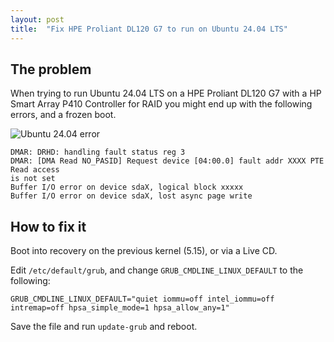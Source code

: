 ```yaml
---
layout: post
title:  "Fix HPE Proliant DL120 G7 to run on Ubuntu 24.04 LTS"
---
```


## The problem
When trying to run Ubuntu 24.04 LTS on a HPE Proliant DL120 G7 with a HP Smart Array P410 Controller for RAID
you might end up with the following errors, and a frozen boot.

![Ubuntu 24.04 error](https://blog.yeet.nu/img/2024-08-08-hpe-proliant-dl120-g7-ubuntu-24-04-fix/img-1.png)

```
DMAR: DRHD: handling fault status reg 3
DMAR: [DMA Read NO_PASID] Request device [04:00.0] fault addr XXXX PTE Read access
is not set
Buffer I/O error on device sdaX, logical block xxxxx
Buffer I/O error on device sdaX, lost async page write
```

## How to fix it
Boot into recovery on the previous kernel (5.15), or via a Live CD.

Edit `/etc/default/grub`, and change `GRUB_CMDLINE_LINUX_DEFAULT` to the following:
```
GRUB_CMDLINE_LINUX_DEFAULT="quiet iommu=off intel_iommu=off intremap=off hpsa_simple_mode=1 hpsa_allow_any=1"
```

Save the file and run `update-grub` and reboot.